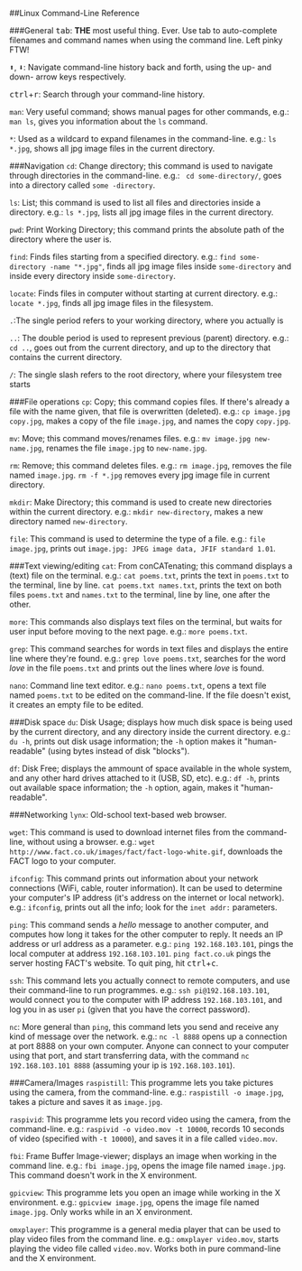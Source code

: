 ##Linux Command-Line Reference

###General
<kbd>tab</kbd>: **THE** most useful thing. Ever. Use tab to auto-complete filenames and command names when using the command line. Left pinky FTW!

<kbd>:arrow_up:</kbd>, <kbd>:arrow_down:</kbd>: Navigate command-line history back and forth, using the up- and down- arrow keys respectively.

<kbd>ctrl</kbd>+<kbd>r</kbd>: Search through your command-line history.

``man``: Very useful command; shows manual pages for other commands, e.g.: ``man ls``, gives you information about the ``ls`` command.

``*``: Used as a wildcard to expand filenames in the command-line. e.g.: ``ls *.jpg``, shows all jpg image files in the current directory.

###Navigation
``cd``: Change directory; this command is used to navigate through directories in the command-line. e.g.: `` cd some-directory/``, goes into a directory called ``some -directory``.

``ls``: List; this command is used to list all files and directories inside a directory. e.g.: ``ls *.jpg``, lists all jpg image files in the current directory.

``pwd``: Print Working Directory; this command prints the absolute path of the directory where the user is.

``find``: Finds files starting from a specified directory. e.g.: ``find some-directory -name "*.jpg"``, finds all jpg image files inside ``some-directory`` and inside every directory inside ``some-directory``.

``locate``: Finds files in computer without starting at current directory. e.g.: ``locate *.jpg``, finds all jpg image files in the filesystem.


``.``:The single period refers to your working directory, where you actually is

``..``: The double period is used to represent previous (parent) directory. e.g.: ``cd ..``, goes out from the current directory, and up to the directory that contains the current directory.

``/``: The single slash refers to the root directory, where your filesystem tree starts

###File operations
``cp``: Copy; this command copies files. If there's already a file with the name given, that file is overwritten (deleted). e.g.: ``cp image.jpg copy.jpg``, makes a copy of the file ``image.jpg``, and names the copy ``copy.jpg``.

``mv``: Move; this command moves/renames files. e.g.: ``mv image.jpg new-name.jpg``, renames the file ``image.jpg`` to ``new-name.jpg``.

``rm``: Remove; this command deletes files. e.g.: ``rm image.jpg``, removes the file named ``image.jpg``. ``rm -f *.jpg`` removes every jpg image file in current directory.

``mkdir``: Make Directory; this command is used to create new directories within the current directory. e.g.: ``mkdir new-directory``, makes a new directory named ``new-directory``.

``file``: This command is used to determine the type of a file. e.g.: ``file image.jpg``, prints out ``image.jpg: JPEG image data, JFIF standard 1.01``.

###Text viewing/editing
``cat``: From conCATenating; this command displays a (text) file on the terminal. e.g.: ``cat poems.txt``, prints the text in ``poems.txt`` to the terminal, line by line.  ``cat poems.txt names.txt``, prints the text on both files ``poems.txt`` and ``names.txt`` to the terminal, line by line, one after the other.

``more``: This commands also displays text files on the terminal, but waits for user input before moving to the next page. e.g.: ``more poems.txt``.

``grep``: This command searches for words in text files and displays the entire line where they're found. e.g.: ``grep love poems.txt``, searches for the word *love* in the file ``poems.txt`` and prints out the lines where *love* is found.

``nano``: Command line text editor. e.g.: ``nano poems.txt``, opens a text file named ``poems.txt`` to be edited on the command-line. If the file doesn't exist, it creates an empty file to be edited.

###Disk space
``du``: Disk Usage; displays how much disk space is being used by the current directory, and any directory inside the current directory. e.g.: ``du -h``, prints out disk usage information; the ``-h`` option makes it "human-readable" (using bytes instead of disk "blocks").

``df``: Disk Free; displays the ammount of space available in the whole system, and any other hard drives attached to it (USB, SD, etc). e.g.: ``df -h``, prints out available space information; the ``-h`` option, again, makes it "human-readable".

###Networking
``lynx``: Old-school text-based web browser.

``wget``: This command is used to download internet files from the command-line, without using a browser.  e.g.: ``wget http://www.fact.co.uk/images/fact/fact-logo-white.gif``, downloads the FACT logo to your computer.

``ifconfig``: This command prints out information about your network connections (WiFi, cable, router information). It can be used to determine your computer's IP address (it's address on the internet or local network). e.g.: ``ifconfig``, prints out all the info; look for the ``inet addr:`` parameters.

``ping``: This command sends a *hello* message to another computer, and computes how long it takes for the other computer to reply. It needs an IP address or url address as a parameter. e.g.: ``ping 192.168.103.101``, pings the local computer at address ``192.168.103.101``. ``ping fact.co.uk`` pings the server hosting FACT's website. To quit ping, hit <kbd>ctrl</kbd>+<kbd>c</kbd>.

``ssh``: This command lets you actually connect to remote computers, and use their command-line to run programmes. e.g.: ``ssh pi@192.168.103.101``, would connect you to the computer with IP address ``192.168.103.101``, and log you in as user ``pi`` (given that you have the correct password).

``nc``: More general than ``ping``, this command lets you send and receive any kind of message over the network. e.g.: ``nc -l 8888`` opens up a connection at port 8888 on your own computer. Anyone can connect to your computer using that port, and start transferring data, with the command ``nc 192.168.103.101 8888`` (assuming your ip is ``192.168.103.101``).

###Camera/Images
``raspistill``: This programme lets you take pictures using the camera, from the command-line. e.g.: ``raspistill -o image.jpg``, takes a picture and saves it as ``image.jpg``.

``raspivid``: This programme lets you record video using the camera, from the command-line. e.g.: ``raspivid -o video.mov -t 10000``, records 10 seconds of video (specified with ``-t 10000``), and saves it in a file called ``video.mov``.

``fbi``: Frame Buffer Image-viewer; displays an image when working in the command line. e.g.: ``fbi image.jpg``, opens the image file named ``image.jpg``. This command doesn't work in the X environment.

``gpicview``: This programme lets you open an image while working in the X environment. e.g.: ``gpicview image.jpg``, opens the image file named ``image.jpg``. Only works while in an X environment.

``omxplayer``: This programme is a general media player that can be used to play video files from the command line. e.g.: ``omxplayer video.mov``, starts playing the video file called ``video.mov``. Works both in pure command-line and the X environment.
